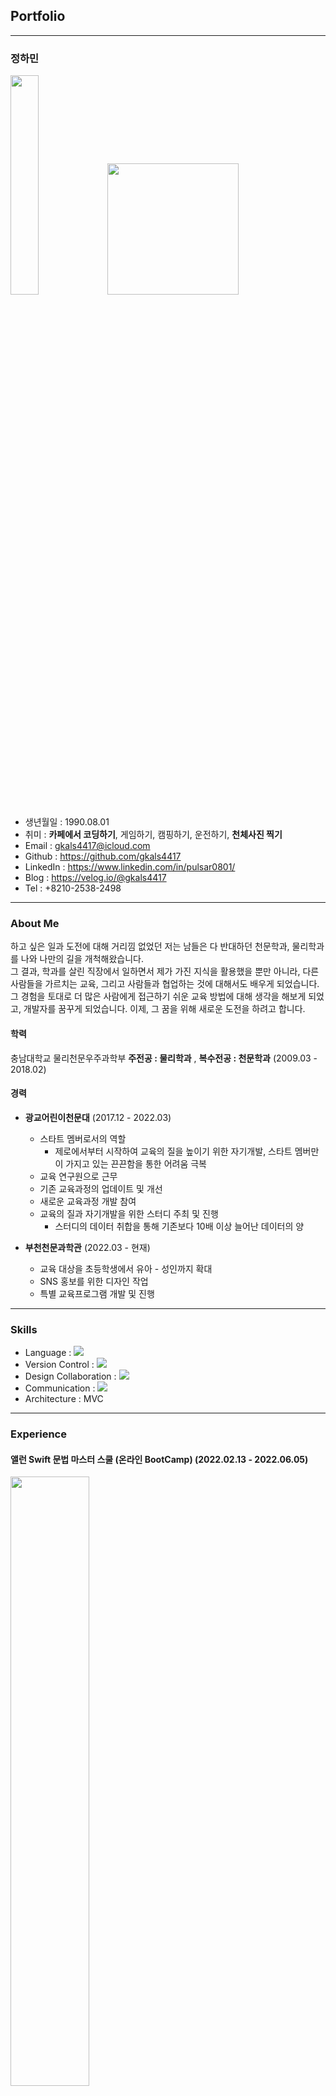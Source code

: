 ## Portfolio

---

### 정하민

<img src = "https://user-images.githubusercontent.com/70322435/203188576-10eb9b86-05e6-4007-8bde-3cd727409a65.jpeg" width="30%" height="30%"/> <img src = "https://user-images.githubusercontent.com/70322435/203187522-e0872f26-0460-4885-af3f-f27ce0c725e0.png" width="210" height="210"/> 

* 생년월일 : 1990.08.01
* 취미 : **카페에서 코딩하기**, 게임하기, 캠핑하기, 운전하기, **천체사진 찍기**
* Email : gkals4417@icloud.com
* Github : https://github.com/gkals4417
* LinkedIn : https://www.linkedin.com/in/pulsar0801/
* Blog : https://velog.io/@gkals4417
* Tel : +8210-2538-2498
---

### About Me

하고 싶은 일과 도전에 대해 거리낌 없었던 저는 남들은 다 반대하던 천문학과, 물리학과를 나와 나만의 길을 개척해왔습니다. <br/>
그 결과, 학과를 살린 직장에서 일하면서 제가 가진 지식을 활용했을 뿐만 아니라, 다른 사람들을 가르치는 교육, 그리고 사람들과 협업하는 것에 대해서도 배우게 되었습니다. <br/>
그 경험을 토대로 더 많은 사람에게 접근하기 쉬운 교육 방법에 대해 생각을 해보게 되었고, 개발자를 꿈꾸게 되었습니다. 이제, 그 꿈을 위해 새로운 도전을 하려고 합니다. <br/>

#### 학력

충남대학교 물리천문우주과학부 **주전공 : 물리학과** , **복수전공 : 천문학과** (2009.03 - 2018.02) <br/>

#### 경력

* **광교어린이천문대** (2017.12 - 2022.03) <br/>
    - 스타트 멤버로서의 역할<br/>
        - 제로에서부터 시작하여 교육의 질을 높이기 위한 자기개발, 스타트 멤버만이 가지고 있는 끈끈함을 통한 어려움 극복
    - 교육 연구원으로 근무<br/>
    - 기존 교육과정의 업데이트 및 개선<br/>
    - 새로운 교육과정 개발 참여<br/>
    - 교육의 질과 자기개발을 위한 스터디 주최 및 진행<br/>
        - 스터디의 데이터 취합을 통해 기존보다 10배 이상 늘어난 데이터의 양

* **부천천문과학관** (2022.03 - 현재)<br/>
    - 교육 대상을 초등학생에서 유아 - 성인까지 확대<br/>
    - SNS 홍보를 위한 디자인 작업<br/>
    - 특별 교육프로그램 개발 및 진행<br/>

---

### Skills

* Language : <img src="https://img.shields.io/badge/Swift-FFFFFF?style=flat&logo=Swift&logoColor=F05138"/><br/>
* Version Control : <img src="https://img.shields.io/badge/GitHub-FFFFFF?style=flat&logo=GitHub&logoColor=181717"/><br/>
* Design Collaboration : <img src="https://img.shields.io/badge/Figma-FFFFFF?style=flat&logo=Figma&logoColor=F24E1E"/><br/>
* Communication : <img src="https://img.shields.io/badge/GitHub-FFFFFF?style=flat&logo=Slack&logoColor=4A154B"/><br/>
* Architecture : MVC

---

### Experience

#### 앨런 Swift 문법 마스터 스쿨 (온라인 BootCamp) (2022.02.13 - 2022.06.05)

<img src = "https://user-images.githubusercontent.com/70322435/203196758-f4a58c88-0582-42c6-8362-4ac90cbeaad0.jpg" width="50%" height="50%">

* 처음으로 Swift 언어에 입문하게 된 수업입니다.<br/>
* Swift 문법에 대한 기초적인 지식과, **컴퓨터처럼 생각하는 방법**에 대해 알게 되었습니다.

---

#### 앨런 Swift 문법 마스터 스쿨 (15개의 앱을 만들면서 근본원리부터 배우는 UIKit) (2022.04.11 - 2022.08.18)

<img src = "https://user-images.githubusercontent.com/70322435/203196989-3cec9261-6e1b-4046-983e-5abb24df785c.jpg" width="50%" height="50%">

* Swift 문법과 UIKit 프레임워크를 기반으로 앱을 만드는 경험을 했습니다. <br/>
* 이를 통해 오토레이아웃, textField, delegate, navigationBar, tabBar, talbeView, HTTP Methods, CoreData 등에 대해 알 되었으며 이를 사용하여 기본적인 앱을 만들 수 있습니다.<br/>
* 단순히 강의를 통해 ctrl + c / ctrl + v 또는, 타자연습을 한 것이 아니라 내 것으로 만들기 위해 노력을 했으며, 막히는 부분이 있다면 강의, 검색을 통해서 부족한 부분을 채웠습니다.<br/>
* 가장 크게 발전한 스킬은 **내가 모르는 것, 막히는 무엇인지 파악하는 것**과, **이를 검색하고 확인한 뒤 해결하는 법**입니다.

---

#### 제 1회 iOS 1인 해커톤 - with 루나 at the 앨런 스쿨 (2022.10.05 - 2022.10.14)

![2022-10-26_09-53-09](https://user-images.githubusercontent.com/70322435/203198826-e86cbb49-2045-44e2-a930-b1eb8db20a0a.jpg)

* 처음으로 앱스토어에 출시를 목표로 하는 해커톤에 참여하게 되었습니다.
* 외부 라이브러리, App Connect를 통한 앱 심사, 출시까지 하게 되었습니다.
* https://github.com/gkals4417/WeatherApp

---

### 출시 앱

날씨보여줭<br/>
<img src = "https://user-images.githubusercontent.com/70322435/203224647-c0835a8b-fac8-4f9f-91a0-5a9dc14b2572.png" width="10%" height="10%">

* 해커톤을 통해 첫 개발 및 출시
* 2022.10.05 - 2022.11.18
* 초기 : openWeather의 API를 통해 현재 날씨를 상황에 따라 보여주는 앱
* 후기 : 업데이트를 통해 Apple의 WeatherKit을 이용하여 현재 날씨를 보여주도록 변경
* MVC, WeatherKit, CoreData 사용

    - API를 사용하여 JSON 데이터를 받고, 이를 처리하는 과정에 대해 배우게 됨
        - HTTP 메서드 중, GET, POST를 잘 알지 못해서 처음에 메서드를 작성하는데 어려움이 있었습니다.
        - HTTP 메서드에 대해 공부를 한 뒤, openWeather에서 요구하는 형식에 맞게 메서드를 작성하고 데이터를 얻을 수 있었습니다.
    - CoreData를 사용하여 CRUD를 알게 됨
        - CoreData를 이용해서 어떻게 저장하고 불러오고 수정하고 지우는지 잘 알지 못했습니다.
        - Apple 공식 문서를 통해 CoreData의 구조를 공부하게 되었고, Entity, Container, Context에 대해 이해를 한 뒤 성공적으로 CRUD를 할 수 있게 되었습니다.
    - tableView, collectionView를 사용하면서 배열을 어떻게 이용해야 하는지 배우게 됨
        - CoreData를 불러오거나 저장, 지울 때 Out of Range 또는 nil로 인해 오류가 지속적으로 발생했습니다.
        - CRUD 메서드가 작동할 때마다 데이터를 저장하고, 그 후 바로 배열을 새로 불러와서 tableView 또는 collectionView를 업데이트하는 방식으로 해결할 수 있게 되었습니다.
    - 외부 라이브러리를 Swift Package Manager를 통해 어떻게 받고 사용하는지 알게 됨
    - Apple의 WeatherKit 프레임워크를 사용하면서 Task, async, await을 사용하고, 이를 통해 비동기에 대해 공부를 하게 됨
        - WeatherKit은 모두 비동기로 작동을 하게 되는데, 비동기에 대해 잘 알지 못하여 프레임워크를 사용할 수 없었습니다.
        - Task, async, await에 대해 공부를 한 뒤 WeatherKit을 정상적으로 사용할 수 있게 되었습니다.
* [앱스토어 링크](https://apps.apple.com/kr/app/%EB%82%A0%EC%94%A8%EB%B3%B4%EC%97%AC%EC%A4%AD/id6444105141)
